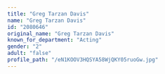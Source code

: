 ```yaml
---
title: "Greg Tarzan Davis"
name: "Greg Tarzan Davis"
id: "2080646"
original_name: "Greg Tarzan Davis"
known_for_department: "Acting"
gender: "2"
adult: "false"
profile_path: "/eN1KOOV3HQSYA58WjQKY05ruoGw.jpg"
---
```

